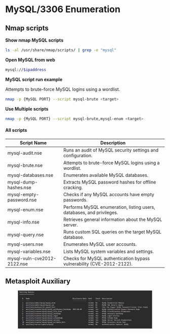 # MySQL/3306 Enumeration

## Nmap scripts

**Show nmap MySQL scripts**

```bash
ls -al /usr/share/nmap/scripts/ | grep -e "mysql"
```

**Open MySQL from web**

```bash
mysql://$ipaddress 
```

**MySQL script run example**

Attempts to brute-force MySQL logins using a wordlist.

```bash
nmap -p {MySQL PORT} --script mysql-brute <target>
```

**Use Multiple scripts**

```bash
nmap -p {MySQL PORT} --script mysql-brute,mysql-enum <target>
```

#### All scripts

| Script Name                 | Description                                                           |
| --------------------------- | --------------------------------------------------------------------- |
| mysql-audit.nse             | Runs an audit of MySQL security settings and configuration.           |
| mysql-brute.nse             | Attempts to brute-force MySQL logins using a wordlist.                |
| mysql-databases.nse         | Enumerates available MySQL databases.                                 |
| mysql-dump-hashes.nse       | Extracts MySQL password hashes for offline cracking.                  |
| mysql-empty-password.nse    | Checks if any MySQL accounts have empty passwords.                    |
| mysql-enum.nse              | Performs MySQL enumeration, listing users, databases, and privileges. |
| mysql-info.nse              | Retrieves general information about the MySQL server.                 |
| mysql-query.nse             | Runs custom SQL queries on the target MySQL database.                 |
| mysql-users.nse             | Enumerates MySQL user accounts.                                       |
| mysql-variables.nse         | Lists MySQL system variables and settings.                            |
| mysql-vuln-cve2012-2122.nse | Checks for MySQL authentication bypass vulnerability (CVE-2012-2122). |

## Metasploit Auxiliary

<figure><img src="../../../../../.gitbook/assets/image (2) (1) (1) (1).png" alt=""><figcaption></figcaption></figure>
